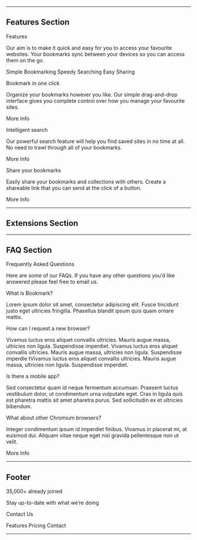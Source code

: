 <!-- Delete the texts as you add the texts to the site -->

------------------------------------------------------------------------------
## Features Section

Features

Our aim is to make it quick and easy for you to access your favourite websites. 
Your bookmarks sync between your devices so you can access them on the go.

Simple Bookmarking
Speedy Searching
Easy Sharing

Bookmark in one click

Organize your bookmarks however you like. Our simple drag-and-drop interface 
gives you complete control over how you manage your favourite sites.

More Info

Intelligent search

Our powerful search feature will help you find saved sites in no time at all. 
No need to trawl through all of your bookmarks.

More Info

Share your bookmarks

Easily share your bookmarks and collections with others. Create a shareable 
link that you can send at the click of a button.

More Info

------------------------------------------------------------------------------

## Extensions Section



------------------------------------------------------------------------------

## FAQ Section

Frequently Asked Questions

Here are some of our FAQs. If you have any other questions you’d like 
answered please feel free to email us.

<!-- Question 1 -->
What is Bookmark?

<!-- Answer 1 -->
Lorem ipsum dolor sit amet, consectetur adipiscing elit. Fusce tincidunt 
justo eget ultricies fringilla. Phasellus blandit ipsum quis quam ornare mattis.

<!-- Question 2 -->
How can I request a new browser?

<!-- Answer 2 -->
Vivamus luctus eros aliquet convallis ultricies. Mauris augue massa, ultricies non ligula. 
Suspendisse imperdiet. Vivamus luctus eros aliquet convallis ultricies. Mauris augue massa, 
ultricies non ligula. Suspendisse imperdie tVivamus luctus eros aliquet convallis ultricies. 
Mauris augue massa, ultricies non ligula. Suspendisse imperdiet.

<!-- Question 3 -->
Is there a mobile app?

<!-- Answer 3 -->
Sed consectetur quam id neque fermentum accumsan. Praesent luctus vestibulum dolor, ut condimentum 
urna vulputate eget. Cras in ligula quis est pharetra mattis sit amet pharetra purus. Sed 
sollicitudin ex et ultricies bibendum.

<!-- Question 4 -->
What about other Chromium browsers?

<!-- Answer 4 -->
Integer condimentum ipsum id imperdiet finibus. Vivamus in placerat mi, at euismod dui. Aliquam 
vitae neque eget nisl gravida pellentesque non ut velit.

More Info

------------------------------------------------------------------------------

## Footer

35,000+ already joined

Stay up-to-date with what we’re doing

Contact Us

Features
Pricing
Contact

------------------------------------------------------------------------------